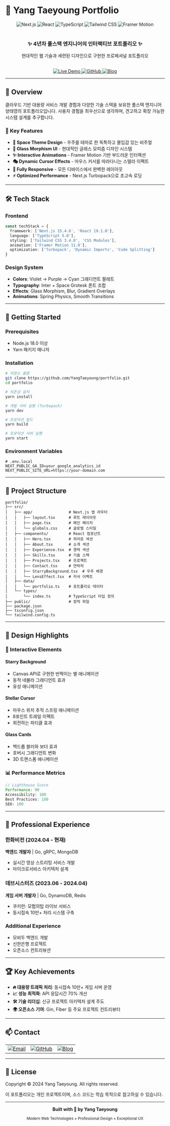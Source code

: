 # 🚀 Yang Taeyoung Portfolio

<div align="center">
  <img src="https://img.shields.io/badge/Next.js-15.4.6-black?style=for-the-badge&logo=next.js&logoColor=white" alt="Next.js" />
  <img src="https://img.shields.io/badge/React-19.1.0-61DAFB?style=for-the-badge&logo=react&logoColor=black" alt="React" />
  <img src="https://img.shields.io/badge/TypeScript-5.0-3178C6?style=for-the-badge&logo=typescript&logoColor=white" alt="TypeScript" />
  <img src="https://img.shields.io/badge/Tailwind_CSS-3.4.0-38B2AC?style=for-the-badge&logo=tailwind-css&logoColor=white" alt="Tailwind CSS" />
  <img src="https://img.shields.io/badge/Framer_Motion-11.0-FF0080?style=for-the-badge&logo=framer&logoColor=white" alt="Framer Motion" />
</div>

<br />

<div align="center">
  <h3>✨ 4년차 풀스택 엔지니어의 인터랙티브 포트폴리오 ✨</h3>
  <p>현대적인 웹 기술과 세련된 디자인으로 구현한 프로페셔널 포트폴리오</p>
</div>

<br />

<div align="center">
  <a href="https://portfolio-yangtaeyoung.vercel.app" target="_blank">
    <img src="https://img.shields.io/badge/🔗_Live_Demo-000000?style=for-the-badge" alt="Live Demo" />
  </a>
  <a href="https://github.com/YangTaeyoung" target="_blank">
    <img src="https://img.shields.io/badge/GitHub-181717?style=for-the-badge&logo=github&logoColor=white" alt="GitHub" />
  </a>
  <a href="https://code-kirin.me" target="_blank">
    <img src="https://img.shields.io/badge/Blog-FF5722?style=for-the-badge&logo=blogger&logoColor=white" alt="Blog" />
  </a>
</div>

---

## 📌 Overview

클라우드 기반 대용량 서비스 개발 경험과 다양한 기술 스택을 보유한 풀스택 엔지니어 양태영의 포트폴리오입니다. 
사용자 경험을 최우선으로 생각하며, 견고하고 확장 가능한 시스템 설계를 추구합니다.

### 🎯 Key Features

- **🌌 Space Theme Design** - 우주를 테마로 한 독특하고 몰입감 있는 비주얼
- **🎨 Glass Morphism UI** - 현대적인 글래스 모피즘 디자인 시스템
- **✨ Interactive Animations** - Framer Motion 기반 부드러운 인터랙션
- **🎭 Dynamic Cursor Effects** - 마우스 커서를 따라다니는 스텔라 이펙트
- **📱 Fully Responsive** - 모든 디바이스에서 완벽한 레이아웃
- **⚡ Optimized Performance** - Next.js Turbopack으로 초고속 로딩

---

## 🛠️ Tech Stack

### Frontend
```typescript
const techStack = {
  framework: ['Next.js 15.4.6', 'React 19.1.0'],
  language: ['TypeScript 5.0'],
  styling: ['Tailwind CSS 3.4.0', 'CSS Modules'],
  animation: ['Framer Motion 11.0'],
  optimization: ['Turbopack', 'Dynamic Imports', 'Code Splitting']
}
```

### Design System
- **Colors**: Violet → Purple → Cyan 그래디언트 팔레트
- **Typography**: Inter + Space Grotesk 폰트 조합
- **Effects**: Glass Morphism, Blur, Gradient Overlays
- **Animations**: Spring Physics, Smooth Transitions

---

## 🚀 Getting Started

### Prerequisites

- Node.js 18.0 이상
- Yarn 패키지 매니저

### Installation

```bash
# 저장소 클론
git clone https://github.com/YangTaeyoung/portfolio.git
cd portfolio

# 의존성 설치
yarn install

# 개발 서버 실행 (Turbopack)
yarn dev

# 프로덕션 빌드
yarn build

# 프로덕션 서버 실행
yarn start
```

### Environment Variables

```env
# .env.local
NEXT_PUBLIC_GA_ID=your_google_analytics_id
NEXT_PUBLIC_SITE_URL=https://your-domain.com
```

---

## 📂 Project Structure

```
portfolio/
├── src/
│   ├── app/                # Next.js 앱 라우터
│   │   ├── layout.tsx      # 루트 레이아웃
│   │   ├── page.tsx        # 메인 페이지
│   │   └── globals.css     # 글로벌 스타일
│   ├── components/         # React 컴포넌트
│   │   ├── Hero.tsx        # 히어로 섹션
│   │   ├── About.tsx       # 소개 섹션
│   │   ├── Experience.tsx  # 경력 섹션
│   │   ├── Skills.tsx      # 기술 스택
│   │   ├── Projects.tsx    # 프로젝트
│   │   ├── Contact.tsx     # 연락처
│   │   ├── StarryBackground.tsx  # 우주 배경
│   │   └── LensEffect.tsx  # 커서 이펙트
│   ├── data/
│   │   └── portfolio.ts    # 포트폴리오 데이터
│   └── types/
│       └── index.ts        # TypeScript 타입 정의
├── public/                 # 정적 파일
├── package.json
├── tsconfig.json
└── tailwind.config.ts
```

---

## 🎨 Design Highlights

### 🌟 Interactive Elements

#### Starry Background
- Canvas API로 구현한 반짝이는 별 애니메이션
- 동적 네뷸라 그래디언트 효과
- 유성 애니메이션

#### Stellar Cursor
- 마우스 위치 추적 스프링 애니메이션
- 8포인트 트레일 이펙트
- 회전하는 파티클 효과

#### Glass Cards
- 백드롭 블러와 보더 효과
- 호버시 그래디언트 변화
- 3D 트랜스폼 애니메이션

### 📊 Performance Metrics

```javascript
// Lighthouse Score
Performance: 98
Accessibility: 100
Best Practices: 100
SEO: 100
```

---

## 💼 Professional Experience

### 한화비전 (2024.04 - 현재)
**백엔드 개발자** | Go, gRPC, MongoDB
- 실시간 영상 스트리밍 서비스 개발
- 마이크로서비스 아키텍처 설계

### 데브시스터즈 (2023.06 - 2024.04)
**게임 서버 개발자** | Go, DynamoDB, Redis
- 쿠키런: 모험의탑 라이브 서비스
- 동시접속 10만+ 처리 시스템 구축

### Additional Experience
- 모비두 백엔드 개발
- 신한은행 프로젝트
- 오픈소스 컨트리뷰션

---

## 🏆 Key Achievements

- **🔥 대용량 트래픽 처리**: 동시접속 10만+ 게임 서버 운영
- **📈 성능 최적화**: API 응답시간 70% 개선
- **🛠️ 기술 리더십**: 신규 프로젝트 아키텍처 설계 주도
- **🌍 오픈소스 기여**: Gin, Fiber 등 주요 프로젝트 컨트리뷰터

---

## 📫 Contact

<div align="center">
  <table>
    <tr>
      <td align="center">
        <a href="mailto:tyzz2366@gmail.com">
          <img src="https://img.shields.io/badge/Email-D14836?style=for-the-badge&logo=gmail&logoColor=white" alt="Email" />
        </a>
      </td>
      <td align="center">
        <a href="https://github.com/YangTaeyoung">
          <img src="https://img.shields.io/badge/GitHub-181717?style=for-the-badge&logo=github&logoColor=white" alt="GitHub" />
        </a>
      </td>
      <td align="center">
        <a href="https://code-kirin.me">
          <img src="https://img.shields.io/badge/Tech_Blog-FF5722?style=for-the-badge&logo=blogger&logoColor=white" alt="Blog" />
        </a>
      </td>
    </tr>
  </table>
</div>

---

## 📄 License

Copyright © 2024 Yang Taeyoung. All rights reserved.

이 포트폴리오는 개인 프로젝트이며, 소스 코드는 학습 목적으로 참고하실 수 있습니다.

---

<div align="center">
  <p>
    <strong>Built with 💜 by Yang Taeyoung</strong>
  </p>
  <p>
    <sub>Modern Web Technologies × Professional Design × Exceptional UX</sub>
  </p>
</div>